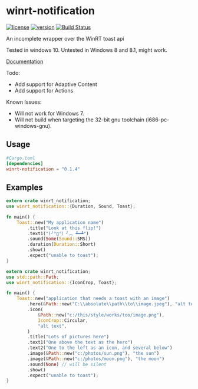 # winrt-notification

[![license](https://img.shields.io/crates/l/winrt-notification.svg)](https://crates.io/crates/winrt-notification/)
[![version](https://img.shields.io/crates/v/winrt-notification.svg)](https://crates.io/crates/winrt-notification/)
[![Build Status](https://img.shields.io/appveyor/ci/allenbenz/winrt-notification.svg)](https://ci.appveyor.com/project/allenbenz/winrt-notification)

An incomplete wrapper over the WinRT toast api

Tested in windows 10. Untested in Windows 8 and 8.1, might work.

[Documentation](https://allenbenz.github.io/winrt-notification/0_1_3/winrt_notification/)

Todo:
* Add support for Adaptive Content
* Add support for Actions

Known Issues:
* Will not work for Windows 7.
* Will not build when targeting the 32-bit gnu toolchain (i686-pc-windows-gnu).

## Usage

```toml
#Cargo.toml
[dependencies]
winrt-notification = "0.1.4"
```

## Examples

```rust
extern crate winrt_notification;
use winrt_notification::{Duration, Sound, Toast};

fn main() {
    Toast::new("My application name")
        .title("Look at this flip!")
        .text1("(╯°□°）╯︵ ┻━┻")
        .sound(Some(Sound::SMS))
        .duration(Duration::Short)
        .show()
        .expect("unable to toast");
}
```

```rust
extern crate winrt_notification;
use std::path::Path;
use winrt_notification::{IconCrop, Toast};

fn main() {
    Toast::new("application that needs a toast with an image")
        .hero(&Path::new("C:\\absolute\\path\\to\\image.jpeg"), "alt text")
        .icon(
            &Path::new("c:/this/style/works/too/image.png"),
            IconCrop::Circular,
            "alt text",
        )
        .title("Lots of pictures here")
        .text1("One above the text as the hero")
        .text2("One to the left as an icon, and several below")
        .image(&Path::new("c:/photos/sun.png"), "the sun")
        .image(&Path::new("c:/photos/moon.png"), "the moon")
        .sound(None) // will be silent
        .show()
        .expect("unable to toast");
}

```
